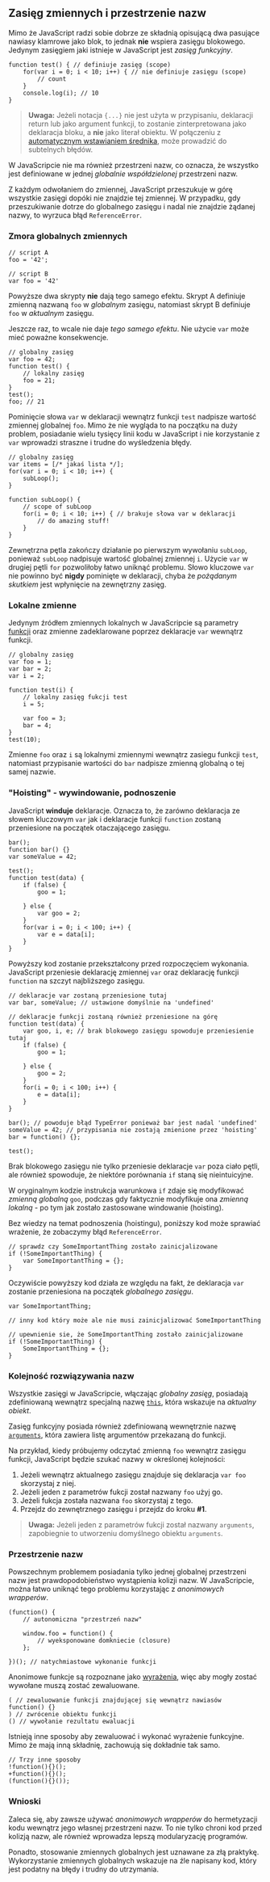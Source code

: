 ## Zasięg zmiennych i przestrzenie nazw

Mimo że JavaScript radzi sobie dobrze ze składnią opisującą dwa pasujące 
nawiasy klamrowe jako blok, to jednak **nie** wspiera zasięgu blokowego. 
Jedynym zasięgiem jaki istnieje w JavaScript jest *zasięg funkcyjny*.

    function test() { // definiuje zasięg (scope)
        for(var i = 0; i < 10; i++) { // nie definiuje zasięgu (scope)
            // count
        }
        console.log(i); // 10
    }

> **Uwaga:** Jeżeli notacja `{...}` nie jest użyta w przypisaniu, deklaracji return
> lub jako argument funkcji, to zostanie zinterpretowana jako deklaracja bloku, 
> a **nie** jako literał obiektu. W połączeniu z [automatycznym wstawianiem średnika](#core.semicolon), 
> może prowadzić do subtelnych błędów.

W JavaScripcie nie ma również przestrzeni nazw, co oznacza, że wszystko jest 
definiowane w jednej *globalnie współdzielonej* przestrzeni nazw. 

Z każdym odwołaniem do zmiennej, JavaScript przeszukuje w górę wszystkie zasięgi 
dopóki nie znajdzie tej zmiennej. W przypadku, gdy przeszukiwanie dotrze do globalnego 
zasięgu i nadal nie znajdzie żądanej nazwy, to wyrzuca błąd `ReferenceError`.

### Zmora globalnych zmiennych

    // script A
    foo = '42';

    // script B
    var foo = '42'

Powyższe dwa skrypty **nie** dają tego samego efektu. Skrypt A definiuje zmienną 
nazwaną `foo` w *globalnym* zasięgu, natomiast skrypt B definiuje `foo` 
w *aktualnym* zasięgu.

Jeszcze raz, to wcale nie daje *tego samego efektu*. Nie użycie `var` może mieć 
poważne konsekwencje.

    // globalny zasięg
    var foo = 42;
    function test() {
        // lokalny zasięg
        foo = 21;
    }
    test();
    foo; // 21

Pominięcie słowa `var` w deklaracji wewnątrz funkcji `test` nadpisze wartość 
zmiennej globalnej `foo`. Mimo że nie wygląda to na początku na duży problem, 
posiadanie wielu tysięcy linii kodu w JavaScript i nie korzystanie z `var` 
wprowadzi straszne i trudne do wyśledzenia błędy.
    
    // globalny zasięg 
    var items = [/* jakaś lista */];
    for(var i = 0; i < 10; i++) {
        subLoop();
    }

    function subLoop() {
        // scope of subLoop
        for(i = 0; i < 10; i++) { // brakuje słowa var w deklaracji
            // do amazing stuff!
        }
    }

Zewnętrzna pętla zakończy działanie po pierwszym wywołaniu `subLoop`, ponieważ 
`subLoop` nadpisuje wartość globalnej zmiennej `i`. Użycie `var` w drugiej pętli 
`for` pozwoliłoby łatwo uniknąć problemu. Słowo kluczowe `var` nie powinno być 
**nigdy** pominięte w deklaracji, chyba że *pożądanym skutkiem* jest wpłynięcie na 
zewnętrzny zasięg.

### Lokalne zmienne

Jedynym źródłem zmiennych lokalnych w JavaScripcie są parametry [funkcji](#function.general) 
oraz zmienne zadeklarowane poprzez deklaracje `var` wewnątrz funkcji.

    // globalny zasięg
    var foo = 1;
    var bar = 2;
    var i = 2;

    function test(i) {
        // lokalny zasięg fukcji test
        i = 5;

        var foo = 3;
        bar = 4;
    }
    test(10);

Zmienne `foo` oraz `i` są lokalnymi zmiennymi wewnątrz zasiegu funkcji `test`, 
natomiast przypisanie wartości do `bar` nadpisze zmienną globalną o tej samej nazwie.
 
### "Hoisting" - wywindowanie, podnoszenie 

JavaScript **winduje** deklaracje. Oznacza to, że zarówno deklaracja ze słowem 
kluczowym `var` jak i deklaracje funkcji `function` zostaną przeniesione na 
początek otaczającego zasięgu.

    bar();
    function bar() {}
    var someValue = 42;

    test();
    function test(data) {
        if (false) {
            goo = 1;

        } else {
            var goo = 2;
        }
        for(var i = 0; i < 100; i++) {
            var e = data[i];
        }
    }

Powyższy kod zostanie przekształcony przed rozpoczęciem wykonania. JavaScript 
przeniesie deklarację zmiennej `var` oraz deklarację funkcji `function` na szczyt 
najbliższego zasięgu.

    // deklaracje var zostaną przeniesione tutaj
    var bar, someValue; // ustawione domyślnie na 'undefined'

    // deklaracje funkcji zostaną również przeniesione na górę
    function test(data) {
        var goo, i, e; // brak blokowego zasięgu spowoduje przeniesienie tutaj
        if (false) {
            goo = 1;

        } else {
            goo = 2;
        }
        for(i = 0; i < 100; i++) {
            e = data[i];
        }
    }

    bar(); // powoduje błąd TypeError ponieważ bar jest nadal 'undefined'
    someValue = 42; // przypisania nie zostają zmienione przez 'hoisting'
    bar = function() {};

    test();

Brak blokowego zasięgu nie tylko przeniesie deklaracje `var` poza ciało pętli,
ale również spowoduje, że niektóre porównania `if` staną się nieintuicyjne.

W oryginalnym kodzie instrukcja warunkowa `if` zdaje się modyfikować *zmienną 
globalną* `goo`, podczas gdy faktycznie modyfikuje ona *zmienną lokalną* - po tym 
jak zostało zastosowane windowanie (hoisting).

Bez wiedzy na temat podnoszenia (hoistingu), poniższy kod może sprawiać wrażenie,
że zobaczymy błąd `ReferenceError`.

    // sprawdz czy SomeImportantThing zostało zainicjalizowane
    if (!SomeImportantThing) {
        var SomeImportantThing = {};
    }

Oczywiście powyższy kod działa ze względu na fakt, że deklaracja `var` zostanie 
przeniesiona na początek *globalnego zasięgu*.

    var SomeImportantThing;

    // inny kod który może ale nie musi zainicjalizować SomeImportantThing

    // upewnienie sie, że SomeImportantThing zostało zainicjalizowane
    if (!SomeImportantThing) {
        SomeImportantThing = {};
    }

### Kolejność rozwiązywania nazw

Wszystkie zasięgi w JavaScripcie, włączając *globalny zasięg*, posiadają 
zdefiniowaną wewnątrz specjalną nazwę [`this`](#function.this), która wskazuje 
na *aktualny obiekt*. 

Zasięg funkcyjny posiada również zdefiniowaną wewnętrznie nazwę 
[`arguments`](#function.arguments), która zawiera listę argumentów przekazaną do 
funkcji.

Na przykład, kiedy próbujemy odczytać zmienną `foo` wewnątrz zasięgu funkcji, 
JavaScript będzie szukać nazwy w określonej kolejności:
 1. Jeżeli wewnątrz aktualnego zasięgu znajduje się deklaracja `var foo` skorzystaj z niej.
 2. Jeżeli jeden z parametrów fukcji został nazwany `foo` użyj go.
 3. Jeżeli fukcja została nazwana `foo` skorzystaj z tego.
 4. Przejdz do zewnętrznego zasięgu i przejdz do kroku **#1**.

> **Uwaga:** Jeżeli jeden z parametrów fukcji został nazwany `arguments`, zapobiegnie 
> to utworzeniu domyślnego obiektu `arguments`.

### Przestrzenie nazw

Powszechnym problemem posiadania tylko jednej globalnej przestrzeni nazw jest 
prawdopodobieństwo wystąpienia kolizji nazw. W JavaScripcie, można łatwo uniknąć 
tego problemu korzystając z *anonimowych wrapperów*.

    (function() {
        // autonomiczna "przestrzeń nazw"
        
        window.foo = function() {
            // wyeksponowane domkniecie (closure)
        };

    })(); // natychmiastowe wykonanie funkcji

Anonimowe funkcje są rozpoznane jako [wyrażenia](#function.general), więc 
aby mogły zostać wywołane muszą zostać zewaluowane.

    ( // zewaluowanie funkcji znajdującej się wewnątrz nawiasów
    function() {}
    ) // zwrócenie obiektu funkcji
    () // wywołanie rezultatu ewaluacji

Istnieją inne sposoby aby zewaluować i wykonać wyrażenie funkcyjne. Mimo że 
mają inną składnię, zachowują się dokładnie tak samo.

    // Trzy inne sposoby
    !function(){}();
    +function(){}();
    (function(){}());

### Wnioski

Zaleca się, aby zawsze używać *anonimowych wrapperów* do hermetyzacji kodu wewnątrz 
jego własnej przestrzeni nazw. To nie tylko chroni kod przed kolizją nazw, ale 
również wprowadza lepszą modularyzację programów.

Ponadto, stosowanie zmiennych globalnych jest uznawane za złą praktykę. 
Wykorzystanie zmiennych globalnych wskazuje na źle napisany kod, który 
jest podatny na błędy i trudny do utrzymania.

